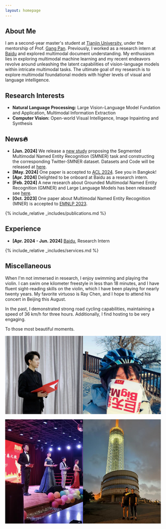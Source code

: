 ```yaml
---
layout: homepage
---
```


## About Me

I am a second-year master's student at [Tianjin University](https://www.tju.edu.cn/english/index.htm), under the mentorship of Prof. [Gang Pan](https://gpantju.github.io/index/). Previously, I worked as a research intern at [Baidu](https://www.paddlepaddle.org.cn/en) and explored multimodal document understanding. My enthusiasm lies in exploring multimodal machine learning and my recent endeavors revolve around unleashing the latent capabilities of vision-language models within intricate multimodal tasks. The ultimate goal of my research is to explore multimodal foundational models with higher levels of visual and language intelligence.



## Research Interests

- **Natural Language Processing:** Large Vision-Language Model Fundation and Application, Multimodal Information Extraction
- **Computer Vision:** Open-world Visual Intelligence, Image Inpainting and Synthesis

## News🔥

- **[Jun. 2024]** We release a [new study](https://arxiv.org/abs/2406.07268) proposing the Segmented Multimodal Named Entity Recognition (SMNER) task and constructing the corresponding Twitter-SMNER dataset. Datasets and Code will be released at [here](https://github.com/JinYuanLi0012/RiVEG).
- **[May. 2024]** One paper is accepted to [ACL 2024](https://2024.aclweb.org/). See you in Bangkok!
- **[Apr. 2024]** Delighted to be onboard at Baidu as a research intern.
- **[Feb. 2024]** A new research about Grounded Multimodal Named Entity Recognition (GMNER) and Large Language Models has been released! see [here](https://arxiv.org/abs/2402.09989).
- **[Oct. 2023]** One paper about Multimodal Named Entity Recognition (MNER) is accepted to [EMNLP 2023](https://2023.emnlp.org/).

{% include_relative _includes/publications.md %}

## Experience

- **[Apr. 2024 - Jun. 2024]** [Baidu](https://www.paddlepaddle.org.cn/en), Research Intern


{% include_relative _includes/services.md %}

## Miscellaneous
When I'm not immersed in research, I enjoy swimming and playing the violin. I can swim one kilometer freestyle in less than 18 minutes, and I have fluent sight-reading skills on the violin, which I have been playing for nearly twenty years. My favorite virtuoso is Ray Chen, and I hope to attend his concert in Beijing this August.

In the past, I demonstrated strong road cycling capabilities, maintaining a speed of 36 km/h for three hours. Additionally, I find hosting to be very engaging.

To those most beautiful moments.

<div style="display: flex;">
  <img src="/assets/img/LJY_1_new.jpg" alt="Image 1" width="50%" />
  <img src="/assets/img/LJY_6.jpg" alt="Image 2" width="50%" />
</div>

<br>

<div style="display: flex;">
  <img src="/assets/img/LJY_5.jpg" alt="Image 1" width="50%" />
  <img src="/assets/img/LJY_3.jpg" alt="Image 2" width="50%" />
</div>

